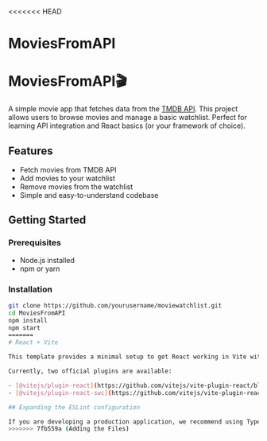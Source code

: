 <<<<<<< HEAD
# MoviesFromAPI

# MoviesFromAPI🎬

A simple movie app that fetches data from the [TMDB API](https://www.themoviedb.org/). This project allows users to browse movies and manage a basic watchlist. Perfect for learning API integration and React basics (or your framework of choice).

## Features

- Fetch movies from TMDB API
- Add movies to your watchlist
- Remove movies from the watchlist
- Simple and easy-to-understand codebase




## Getting Started

### Prerequisites

- Node.js installed
- npm or yarn

### Installation

```bash
git clone https://github.com/yourusername/moviewatchlist.git
cd MoviesFromAPI
npm install
npm start
=======
# React + Vite

This template provides a minimal setup to get React working in Vite with HMR and some ESLint rules.

Currently, two official plugins are available:

- [@vitejs/plugin-react](https://github.com/vitejs/vite-plugin-react/blob/main/packages/plugin-react) uses [Babel](https://babeljs.io/) for Fast Refresh
- [@vitejs/plugin-react-swc](https://github.com/vitejs/vite-plugin-react/blob/main/packages/plugin-react-swc) uses [SWC](https://swc.rs/) for Fast Refresh

## Expanding the ESLint configuration

If you are developing a production application, we recommend using TypeScript with type-aware lint rules enabled. Check out the [TS template](https://github.com/vitejs/vite/tree/main/packages/create-vite/template-react-ts) for information on how to integrate TypeScript and [`typescript-eslint`](https://typescript-eslint.io) in your project.
>>>>>>> 7fb559a (Adding the Files)
